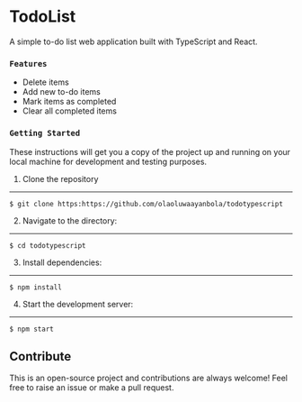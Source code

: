 # TodoList

<p> A simple to-do list web application built with TypeScript and React.</p>

### `Features`

<ul>
  <li>Delete items</li>
  <li>Add new to-do items</li>
  <li>Mark items as completed</li>
  <li>Clear all completed items</li>
</ul>

### `Getting Started `
<p>
  These instructions will get you a copy of the project up and running on your local machine for development and testing purposes.
</p>

1. Clone the repository
---------------------
```
$ git clone https:https://github.com/olaoluwaayanbola/todotypescript
```
2. Navigate to the directory:
---------------------
```
$ cd todotypescript
```
3. Install dependencies:
---------------------
```
$ npm install
 ```
4. Start the development server:
---------------------
```
$ npm start
 ```
 
## Contribute ##
This is an open-source project and contributions are always welcome! Feel free to raise an issue or make a pull request.

